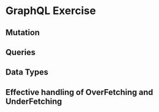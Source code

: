 # GraphQL Exercise

## Mutation

## Queries

## Data Types

## Effective handling of OverFetching and UnderFetching